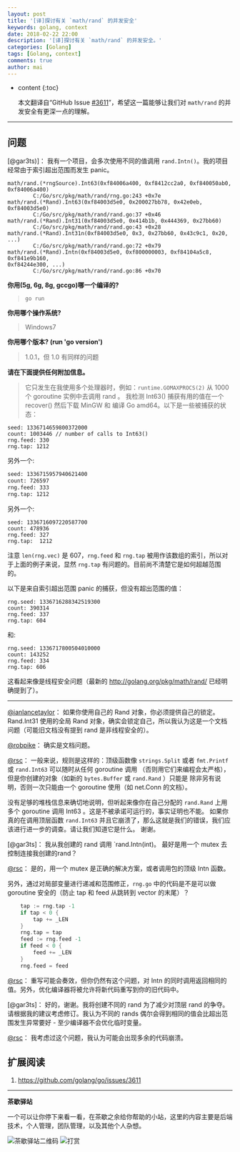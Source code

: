 ```yaml
---
layout: post
title: '[译]探讨有关 `math/rand` 的并发安全'
keywords: golang, context
date: 2018-02-22 22:00
description: '[译]探讨有关 `math/rand` 的并发安全。'
categories: [Golang]
tags: [Golang, context]
comments: true
author: mai
---
```


* content
{:toc}

    本文翻译自“GitHub Issue [#3611](https://github.com/golang/go/issues/3611)”，希望这一篇能够让我们对 `math/rand` 的并发安全有更深一点的理解。

----

## 问题

[@gar3ts)]：
我有一个项目，会多次使用不同的值调用 `rand.Intn()`。我的项目经常由于索引超出范围而发生 panic。

```golang
math/rand.(*rngSource).Int63(0xf84006a400, 0xf8412cc2a0, 0xf840050ab0, 0xf84006a400)
        C:/Go/src/pkg/math/rand/rng.go:243 +0x7e
math/rand.(*Rand).Int63(0xf84003d5e0, 0x200027bb78, 0x42e0eb, 0xf84003d5e0)
        C:/Go/src/pkg/math/rand/rand.go:37 +0x46
math/rand.(*Rand).Int31(0xf84003d5e0, 0x414b1b, 0x444369, 0x27bb60)
        C:/Go/src/pkg/math/rand/rand.go:43 +0x28
math/rand.(*Rand).Int31n(0xf84003d5e0, 0x3, 0x27bb60, 0x43c9c1, 0x20, ...)
        C:/Go/src/pkg/math/rand/rand.go:72 +0x79
math/rand.(*Rand).Intn(0xf84003d5e0, 0xf800000003, 0xf84104a5c8, 0xf841e9b160,
0xf84244e300, ...)
        C:/Go/src/pkg/math/rand/rand.go:86 +0x70
```

**你用(5g, 6g, 8g, gccgo)哪一个编译的?**

>`go run`

**你用哪个操作系统?**

>Windows7

**你用哪个版本?  (run 'go version')**

>1.0.1，但 1.0 有同样的问题

**请在下面提供任何附加信息。**

>它只发生在我使用多个处理器时，例如：`runtime.GOMAXPROCS(2)`
从 1000 个 goroutine 实例中去调用 rand 。
我检测 Int63() 捕获有用的值在一个 recover() 然后下载 MinGW 和
编译 Go amd64。以下是一些被捕获的状态：

```
seed: 1336714659800372000  
count: 1003446 // number of calls to Int63()
rng.feed: 330
rng.tap: 1212
```

另外一个:

```sh
seed: 1336715957940621400
count: 726597
rng.feed: 333
rng.tap: 1212
```

另外一个:

```
seed: 1336716097220587700
count: 478936
rng.feed: 327
rng.tap:  1212
```

注意 `len(rng.vec)` 是 607，`rng.feed` 和 `rng.tap` 被用作该数组的索引，所以对于上面的例子来说，显然 `rng.tap` 有问题的。目前尚不清楚它是如何超越范围的。

以下是来自索引超出范围 panic 的捕获，但没有超出范围的值：

```
rng.seed: 1336716288342519300
count: 390314
rng.feed: 337
rng.tap: 604
```

和:

```
rng.seed: 1336717800504010000
count: 143252
rng.feed: 334
rng.tap: 606
```

这看起来像是线程安全问题（最新的 http://golang.org/pkg/math/rand/ 已经明确提到了）。

----

[@ianlancetaylor](https://github.com/ianlancetaylor)：
如果你使用自己的 Rand 对象，你必须提供自己的锁定。Rand.Int31 使用的全局 Rand 对象，确实会锁定自己，所以我认为这是一个文档问题（可能旧文档没有提到 rand 是非线程安全的）。

[@robpike](https://github.com/robpike)：
确实是文档问题。

[@rsc](https://github.com/rsc)：
一般来说，规则是这样的：顶级函数像 `strings.Split` 或者
`fmt.Printf` 或 `rand.Int63` 可以随时从任何 goroutine 调用
（否则用它们来编程会太严格），但是你创建的对象（如新的 `bytes.Buffer` 或 `rand.Rand` ）只能是
除非另有说明，否则一次只能由一个 goroutine 使用（如
net.Conn 的文档）。

没有足够的堆栈信息来确切地说明，但听起来像你在自己分配的 `rand.Rand` 上用多个 goroutine 调用 Int63 。这是不被承诺可运行的，事实证明也不能。
如果你真的在调用顶层函数 `rand.Int63` 并且它崩溃了，那么这就是我们的错误，我们应该进行进一步的调查。请让我们知道它是什么。
谢谢。

[@gar3ts]：
我从我创建的 rand 调用 `rand.Intn(int)。
最好是用一个 mutex 去控制连接我创建的rand？

[@rsc](https://github.com/rsc)：
是的，用一个 mutex 是正确的解决方案，或者调用包的顶级 Intn 函数。

另外，通过对局部变量进行递减和范围修正，`rng.go` 中的代码是不是可以做 goroutine 安全的（防止 tap 和 feed 从跳转到 vector 的末尾）？

```go
    tap := rng.tap -1
    if tap < 0 {
        tap += _LEN
    }
    rng.tap = tap
    feed := rng.feed -1
    if feed < 0 {
        feed += _LEN
    }
    rng.feed = feed
```

[@rsc](https://github.com/rsc)：
重写可能会奏效，但你仍然有这个问题，对 Intn 的同时调用返回相同的值。另外，优化编译器将被允许将新代码重写到你的旧代码中。

[@gar3ts]：
好的，谢谢。我将创建不同的 rand 为了减少对顶层 rand 的争夺。
请根据我的建议考虑修订。我认为不同的 rands 偶尔会得到相同的值会比超出范围发生异常要好 - 至少编译器不会优化临时变量。

[@rsc](https://github.com/rsc)：
我考虑过这个问题，我认为可能会出现多余的代码崩溃。

## 扩展阅读

1. https://github.com/golang/go/issues/3611

----

**茶歇驿站**

一个可以让你停下来看一看，在茶歇之余给你帮助的小站，这里的内容主要是后端技术，个人管理，团队管理，以及其他个人杂想。

![茶歇驿站二维码](http://oqos7hrvp.bkt.clouddn.com/blog/tech_tea.jpg)
![打赏](http://oqos7hrvp.bkt.clouddn.com/blog/money.jpg)

